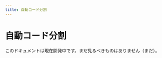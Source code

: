 ```yaml
---
title: 自動コード分割
---
```


# 自動コード分割

<docs-warning>
  このドキュメントは現在開発中です。まだ見るべきものはありません（まだ）。
</docs-warning>




